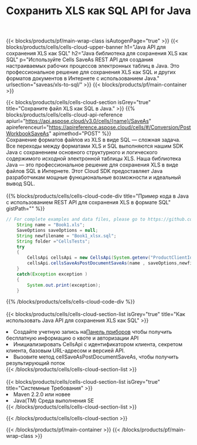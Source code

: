 ﻿---
title:  Сохранить XLS как SQL API for Java
description:  Облачные API и SDK для Microsoft Excel и OpenOffice Calc. Преобразование электронной таблицы в файл другого формата.
url: /ru/java/saveas/xls-to-sql/
---
{{< blocks/products/pf/main-wrap-class isAutogenPage="true" >}}
{{< blocks/products/cells/cells-cloud-upper-banner h1="Java API для сохранения XLS как SQL" h2="Java библиотека для сохранения XLS как SQL" p="Используйте Cells SaveAs REST API для создания настраиваемых рабочих процессов электронных таблиц в Java. Это профессиональное решение для сохранения XLS как SQL и других форматов документов в Интернете с использованием Java." urlsection="saveas/xls-to-sql/" >}}
{{< blocks/products/pf/main-container >}}

{{< blocks/products/cells/cells-cloud-section isGrey="true" title="Сохраните файл XLS как SQL в Java." >}}
{{% blocks/products/cells/cells-cloud-api-reference apiurl="https://api.aspose.cloud/v3.0/cells/{name}/SaveAs" apireferenceurl="https://apireference.aspose.cloud/cells/#/Conversion/PostWorkbookSaveAs" apimethod="POST" %}}
<br/>
Сохранение форматов файлов из XLS в виде SQL — сложная задача. Все переходы между форматами XLS и SQL выполняются нашим SDK Java с сохранением основного структурного и логического содержимого исходной электронной таблицы XLS. Наша библиотека Java — это профессиональное решение для сохранения XLS в виде файлов SQL в Интернете. Этот Cloud SDK предоставляет Java разработчикам мощные функциональные возможности и идеальный вывод SQL.
<br/>
<br/>
{{% blocks/products/cells/cells-cloud-code-div title="Пример кода в Java с использованием REST API для сохранения XLS в формате SQL" gistPath="" %}}
  
```java
// For complete examples and data files, please go to https://github.com/aspose-cells-cloud/aspose-cells-cloud-java/
    String name = "Book1.xls";
    SaveOptions saveOptions = null;
    String newfilename = "Book1_xlsx.sql";
    String folder ="CellsTests";
    try 
    {
        CellsApi cellsApi = new CellsApi(System.getenv("ProductClientId"), System.getenv("ProductClientSecret"));
        cellsApi.cellsSaveAsPostDocumentSaveAs(name , saveOptions,newfilename,false,false,folder,null,null,null,true);                       
    }
    catch(Exception exception )
    {
        System.out.print(exception);
    }
```
  
{{% /blocks/products/cells/cells-cloud-code-div %}}
<br/>
<br/>
{{< blocks/products/cells/cells-cloud-section-list isGrey="true" title="Как использовать Java API для сохранения XLS как SQL" >}}
<li> Создайте учетную запись на<a href="https://dashboard.aspose.cloud/">Панель приборов</a> чтобы получить бесплатную информацию о квоте и авторизации API</li>
<li>Инициализировать CellsApi с идентификатором клиента, секретом клиента, базовым URL-адресом и версией API.</li>
<li>Вызовите метод cellSaveAsPostDocumentSaveAs, чтобы получить результирующий поток</li>
{{< /blocks/products/cells/cells-cloud-section-list >}}
<br/>
<br/>
{{< blocks/products/cells/cells-cloud-section-list isGrey="true" title="Системные Требования" >}}
<li>Maven 2.2.0 или новее</li>
<li>Java(TM) Среда выполнения SE</li>
{{< /blocks/products/cells/cells-cloud-section-list >}}

{{< /blocks/products/cells/cells-cloud-section >}}

{{< /blocks/products/pf/main-container >}}
{{< /blocks/products/pf/main-wrap-class >}}
